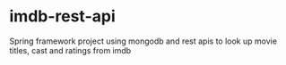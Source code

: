 # imdb-rest-api
Spring framework project using mongodb and rest apis to look up movie titles, cast and ratings from imdb
